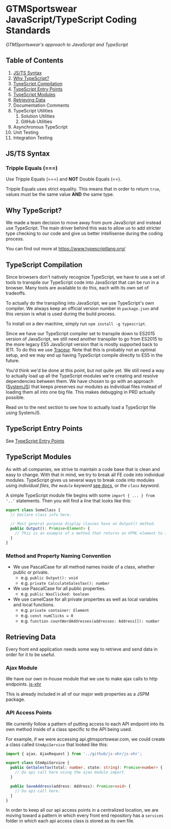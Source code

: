 # GTMSportswear JavaScript/TypeScript Coding Standards

*GTMSportswear's approach to JavaScript and TypeScript*

## Table of Contents

1. [JS/TS Syntax](#jsts-syntax)
1. [Why TypeScript?](#why-typescript)
1. [TypeScript Compilation](#typescript-compilation)
1. [TypeScript Entry Points](https://github.com/GTMSportswear/docs/blob/master/codingstandards/JS/typescriptentrypoints.md)
1. [TypeScript Modules](#typescript-modules)
1. [Retrieving Data](#retrieving-data)
1. Documentation Comments
1. TypeScript Utilities
   1. Solution Utilities
   1. GitHub Utilities
1. Asynchronous TypeScript
1. Unit Testing
1. Integration Testing

## JS/TS Syntax
### Tripple Equals (===)
Use Tripple Equals (===) and **NOT** Double Equals (==).

Tripple Equals uses strict equality. This means that in order to return `true`, values must be the same value **AND** the same type.

## Why TypeScript?
We made a team decision to move away from pure JavaScript and instead use TypeScript. The main driver behind this was to allow us to add stricter type checking to our code and give us better intellisense during the coding process.

You can find out more at https://www.typescriptlang.org/

## TypeScript Compilation
Since browsers don't natively recognize TypeScript, we have to use a set of tools to transpile our TypeScript code into JavaScript that can be run in a browser. Many tools are available to do this, each with its own set of tradeoffs.

To actually do the transpiling into JavaScript, we use TypeScript's own compiler. We always keep an official version number in `package.json` and this version is what is used during the build process.

To install on a dev machine, simply run `npm install -g typescript`.

Since we have our TypeScript compiler set to transpile down to ES2015 version of JavaScript, we still need another transpiler to go from ES2015 to the more legacy ES5 JavaScript version that is mostly supported back to IE11. To do this we use [Traceur](https://github.com/google/traceur-compiler). Note that this is probably not an optimal setup, and we may end up having TypeScript compile directly to ES5 in the future.

You'd think we'd be done at this point, but not quite yet. We still need a way to actually load up all the TypeScript modules we're creating and resolve dependencies between them. We have chosen to go with an approach ([SystemJS](https://github.com/systemjs/systemjs)) that keeps preserves our modules as individual files instead of loading them all into one big file. This makes debugging in PRD actually possible.

Read on to the next section to see how to actually load a TypeScript file using SystemJS.

## TypeScript Entry Points
See [TypeScript Entry Points](typescriptentrypoints.md)

## TypeScript Modules
As with all companies, we strive to maintain a code base that is clean and easy to change. With that in mind, we try to break all FE code into individual modules. TypeScript gives us several ways to break code into modules using _individual files_, _the `module` keyword_ [see docs](https://www.typescriptlang.org/docs/handbook/modules.html), or _the `class` keyword_.

A simple TypeScript module file begins with some `import { ... } from '..'` statements. Then you will find a line that looks like this:

```ts
export class SomeClass {
  // Declare class info here.

  // Most general purpose display classes have an Output() method.
  public Output(): Promise<Element> {
    // This is an example of a method that returns an HTML element to its consumer by way of a Promise.
  }
}
```

### Method and Property Naming Convention
- We use PascalCase for all method names inside of a class, whether public or private.
  - e.g. `public Output(): void`
  - e.g. `private CalculateSalesTax(): number`
- We use PascalCase for all public properties.
  - e.g. `public WasClicked: boolean`
- We use camelCase for all private properties as well as local variables and local functions.
  - e.g. `private container: Element`
  - e.g. `const numClicks = 0`
  - e.g. `function countWordAddresses(addresses: Address[]): number`

## Retrieving Data
Every front end application needs some way to retrieve and send data in order for it to be useful.

### Ajax Module
We have our own in-house module that we use to make ajax calls to http endpoints.
[js-xhr](https://github.com/GTMSportswear/js-xhr)

This is already included in all of our major web properties as a JSPM package.

### API Access Points
We currently follow a pattern of putting access to each API endpoint into its own method inside of a class specific to the API being used.

For example, if we were accessing api.gtmsportswear.com, we could create a class called `GtmApiService` that looked like this:
```ts
import { ajax, AjaxRequest } from '../github/js-xhr/js-xhr';

export class GtmApiService {
  public GetSalesTax(total: number, state: string): Promise<number> {
    // Do api call here using the ajax module import.
  }

  public SaveAddress(address: Address): Promise<void> {
    // Do api call here.
  }
}
```

In order to keep all our api access points in a centralized location, we are moving toward a pattern in which every front end repository has a `services` folder in which each api access class is stored as its own file.
